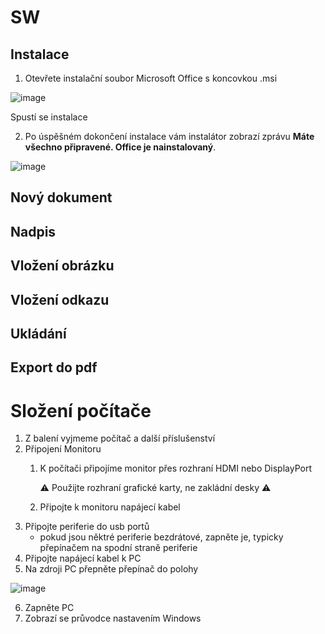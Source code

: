 # SW

## Instalace 

1.  Otevřete instalační soubor Microsoft Office s koncovkou .msi

![image](https://user-images.githubusercontent.com/72192205/231080827-4a05b253-b7c0-4136-a1f9-fa35c8659fef.png)

Spustí se instalace

2.  Po úspěšném dokončení instalace vám instalátor zobrazí zprávu **Máte všechno připravené. Office je nainstalovaný**.

![image](https://user-images.githubusercontent.com/72192205/231081307-45e5724e-df57-4962-8fc7-ecce1110a200.png)

## Nový dokument

## Nadpis

## Vložení obrázku

## Vložení odkazu

## Ukládání

## Export do pdf
















# Složení počítače

1.  Z balení vyjmeme počítač a další příslušenství
2.  Připojení Monitoru
    1.  K počítači připojíme monitor přes rozhraní HDMI nebo DisplayPort
    
        ⚠️ Použijte rozhraní grafické karty, ne zakládní desky ⚠️
    2.  Připojte k monitoru napájecí kabel
3.  Připojte periferie do usb portů
    * pokud jsou něktré periferie bezdrátové, zapněte je, typicky přepínačem na spodní straně periferie
4.  Připojte napájecí kabel k PC
5.  Na zdroji PC přepněte přepínač do polohy 

![image](https://user-images.githubusercontent.com/72192205/231091511-fb5f80aa-c698-4816-9d4a-d61b5b692773.png)

6.  Zapněte PC
7.  Zobrazí se průvodce nastavením Windows

